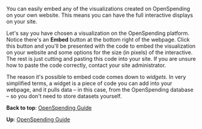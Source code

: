 You can easily embed any of the visualizations created on OpenSpending on your own website. This means you can have the full interactive displays on your site.

Let's say you have chosen a visualization on the OpenSpending platform. Notice there's an **Embed** button at the bottom right of the webpage. Click this button and you'll be presented with the code to embed the visualization on your website and some options for the size (in pixels) of the interactive. The rest is just cutting and pasting this code into your site. If you are unsure how to paste the code correctly, contact your site administrator.

The reason it's possible to embed code comes down to *widgets*. In very simplified terms, a widget is a piece of code you can add into your webpage, and it pulls data – in this case, from the OpenSpending database – so you don't need to store datasets yourself.

**Back to top**: [OpenSpending Guide](../)

**Up**: [OpenSpending Guide](../)